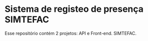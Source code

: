 
# Sistema de registeo de presença SIMTEFAC

Esse repositório contém 2 projetos: API e Front-end. SIMTEFAC.
